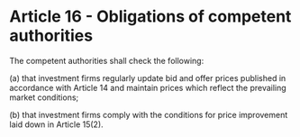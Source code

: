 # Article 16 - Obligations of competent authorities


The competent authorities shall check the following:

(a) that investment firms regularly update bid and offer prices published in accordance with Article 14 and maintain prices which reflect the prevailing market conditions;

(b) that investment firms comply with the conditions for price improvement laid down in Article 15(2).
